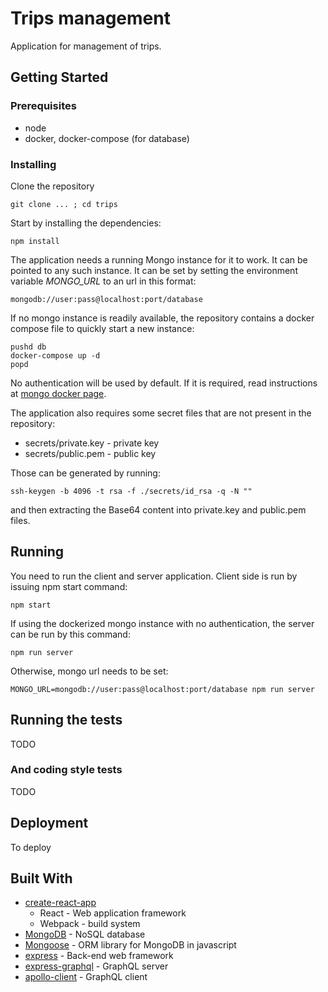 # Trips management

Application for management of trips.

## Getting Started

### Prerequisites

* node
* docker, docker-compose (for database)

### Installing

Clone the repository
```
git clone ... ; cd trips
```

Start by installing the dependencies:

```
npm install
```

The application needs a running Mongo instance for it to work. It can be pointed to any such instance.
It can be set by setting the environment variable _MONGO\_URL_ to an url in this format:

```
mongodb://user:pass@localhost:port/database
```

If no mongo instance is readily available, the repository contains a docker compose file to quickly start a new instance:

```
pushd db
docker-compose up -d
popd
```

No authentication will be used by default. If it is required, read instructions at [mongo docker page](https://hub.docker.com/_/mongo/).

The application also requires some secret files that are not present in the repository:
* secrets/private.key - private key
* secrets/public.pem - public key

Those can be generated by running:

```
ssh-keygen -b 4096 -t rsa -f ./secrets/id_rsa -q -N ""
```

and then extracting the Base64 content into private.key and public.pem files.

## Running

You need to run the client and server application. Client side is run by issuing npm start command:

```
npm start
```

If using the dockerized mongo instance with no authentication, the server can be run by this command:

```
npm run server
```

Otherwise, mongo url needs to be set:

```
MONGO_URL=mongodb://user:pass@localhost:port/database npm run server
```

## Running the tests

TODO

### And coding style tests

TODO

## Deployment

To deploy

## Built With

* [create-react-app](https://github.com/facebookincubator/create-react-app)
  * React - Web application framework
  * Webpack - build system
* [MongoDB](https://www.mongodb.com/) - NoSQL database
* [Mongoose](http://mongoosejs.com/) - ORM library for MongoDB in javascript
* [express](https://expressjs.com/) - Back-end web framework
* [express-graphql](https://github.com/graphql/express-graphql) - GraphQL server
* [apollo-client](https://github.com/apollographql/apollo-client) - GraphQL client
